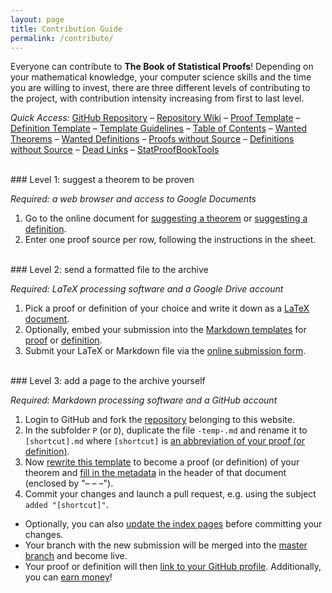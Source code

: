 ```yaml
---
layout: page
title: Contribution Guide
permalink: /contribute/
---
```



Everyone can contribute to **The Book of Statistical Proofs**! Depending on your mathematical knowledge, your computer science skills and the time you are willing to invest, there are three different levels of contributing to the project, with contribution intensity increasing from first to last level.

*Quick Access:* [GitHub Repository](https://github.com/StatProofBook/StatProofBook.github.io) – [Repository Wiki](https://github.com/StatProofBook/StatProofBook.github.io/wiki) – [Proof Template](https://raw.githubusercontent.com/StatProofBook/StatProofBook.github.io/master/P/-temp-.md) – [Definition Template](https://raw.githubusercontent.com/StatProofBook/StatProofBook.github.io/master/D/-temp-.md) – [Template Guidelines](https://github.com/StatProofBook/StatProofBook.github.io/wiki/Template-Files) – [Table of Contents](/I/ToC) – [Wanted Theorems](https://docs.google.com/spreadsheets/d/1MIqVvAgcQL72HCPZ9KDaCZXZRVxBhkrEiLX1Dr7p4Kg/edit?usp=sharing) – [Wanted Definitions](https://docs.google.com/spreadsheets/d/1jH173bODx8C1Hj8xhPNJDs4oLs00GsSbNC9BpwtZsoQ/edit?usp=sharing) – [Proofs without Source](/I/PwS) – [Definitions without Source](/I/DwS) – [Dead Links](https://github.com/StatProofBook/StatProofBookTools/blob/master/report_links/Dead_Links.txt) – [StatProofBookTools](https://github.com/StatProofBook/StatProofBookTools/)


<br>
### Level 1: suggest a theorem to be proven

*Required: a web browser and access to Google Documents*

1. Go to the online document for [suggesting a theorem](https://docs.google.com/spreadsheets/d/1MIqVvAgcQL72HCPZ9KDaCZXZRVxBhkrEiLX1Dr7p4Kg/edit?usp=sharing) or [suggesting a definition](https://docs.google.com/spreadsheets/d/1jH173bODx8C1Hj8xhPNJDs4oLs00GsSbNC9BpwtZsoQ/edit?usp=sharing).
2. Enter one proof source per row, following the instructions in the sheet.

<br>
### Level 2: send a formatted file to the archive

*Required: LaTeX processing software and a Google Drive account*

1. Pick a proof or definition of your choice and write it down as a [LaTeX document](https://en.wikipedia.org/wiki/LaTeX).
2. Optionally, embed your submission into the [Markdown templates](https://github.com/StatProofBook/StatProofBook.github.io/wiki/Template-Files) for [proof](https://raw.githubusercontent.com/StatProofBook/StatProofBook.github.io/master/P/-temp-.md) or [definition](https://raw.githubusercontent.com/StatProofBook/StatProofBook.github.io/master/D/-temp-.md).
3. Submit your LaTeX or Markdown file via the [online submission form](https://docs.google.com/forms/d/e/1FAIpQLSdxak_oUsAMws6Xjs7wGNNPdxLwO8Qez0IdZRvLoTuiycibpg/viewform?usp=sf_link).

<br>
### Level 3: add a page to the archive yourself

*Required: Markdown processing software and a GitHub account*

1. Login to GitHub and fork the [repository](https://github.com/StatProofBook/StatProofBook.github.io) belonging to this website.
2. In the subfolder `P` (or `D`), duplicate the file `-temp-.md` and rename it to `[shortcut].md` where `[shortcut]` is [an abbreviation of your proof (or definition)](https://github.com/StatProofBook/StatProofBook.github.io/wiki/Naming-Conventions).
3. Now [rewrite this template](https://github.com/StatProofBook/StatProofBook.github.io/wiki/Template-Files) to become a proof (or definition) of your theorem and [fill in the metadata](https://github.com/StatProofBook/StatProofBook.github.io/wiki/Metadata-Fields) in the header of that document (enclosed by "– – –").
4. Commit your changes and launch a pull request, e.g. using the subject `added "[shortcut]"`.

* Optionally, you can also [update the index pages](https://github.com/StatProofBook/StatProofBook.github.io/wiki/Updating-the-Index-Pages) before committing your changes.
* Your branch with the new submission will be merged into the [master branch](https://github.com/StatProofBook/StatProofBook.github.io) and become live.
* Your proof or definition will then [link to your GitHub profile](/credits/). Additionally, you can [earn money](https://docs.google.com/spreadsheets/d/1h5MO-14GKWsqNL8aZsqGtIqgKGIa-rNIBiO-Bw6_m04/edit?usp=sharing)!